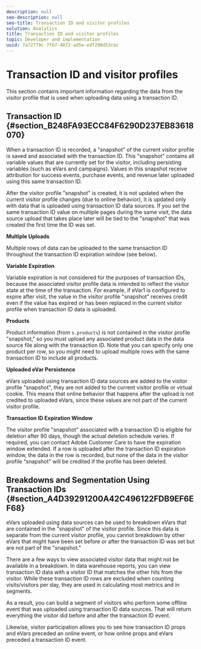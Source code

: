 ```yaml
---
description: null
seo-description: null
seo-title: Transaction ID and visitor profiles
solution: Analytics
title: Transaction ID and visitor profiles
topic: Developer and implementation
uuid: 7a72779c-7f67-4872-ad5e-edf298d53cac
---
```


# Transaction ID and visitor profiles

This section contains important information regarding the data from the visitor profile that is used when uploading data using a transaction ID.

## Transaction ID {#section_B248FA93ECC84F6290D237EB83618070}

When a transaction ID is recorded, a "snapshot" of the current visitor profile is saved and associated with the transaction ID. This "snapshot" contains all variable values that are currently set for the visitor, including persisting variables (such as eVars and campaigns). Values in this snapshot receive attribution for success events, purchase events, and revenue later uploaded using this same transaction ID.

After the visitor profile "snapshot" is created, it is not updated when the current visitor profile changes (due to online behavior), it is updated only with data that is uploaded using transaction ID data sources. If you set the same transaction ID value on multiple pages during the same visit, the data source upload that takes place later will be tied to the "snapshot" that was created the first time the ID was set.

**Multiple Uploads**

Multiple rows of data can be uploaded to the same transaction ID throughout the transaction ID expiration window (see below).

**Variable Expiration**

Variable expiration is not considered for the purposes of transaction IDs, because the associated visitor profile data is intended to reflect the visitor state at the time of the transaction. For example, if eVar1 is configured to expire after visit, the value in the visitor profile "snapshot" receives credit even if the value has expired or has been replaced in the current visitor profile when transaction ID data is uploaded.

**Products**

Product information (from `s.products`) is not contained in the visitor profile "snapshot," so you must upload any associated product data in the data source file along with the transaction ID. Note that you can specify only one product per row, so you might need to upload multiple rows with the same transaction ID to include all products.

**Uploaded eVar Persistence**

eVars uploaded using transaction ID data sources are added to the visitor profile "snapshot", they are not added to the current visitor profile or virtual cookie. This means that online behavior that happens after the upload is not credited to uploaded eVars, since these values are not part of the current visitor profile.

**Transaction ID Expiration Window**

The visitor profile "snapshot" associated with a transaction ID is eligible for deletion after 90 days, though the actual deletion schedule varies. If required, you can contact Adobe Customer Care to have the expiration window extended. If a row is uploaded after the transaction ID expiration window, the data in the row is recorded, but none of the data in the visitor profile "snapshot" will be credited if the profile has been deleted.

## Breakdowns and Segmentation Using Transaction IDs {#section_A4D39291200A42C496122FDB9EF6EF68}

eVars uploaded using data sources can be used to breakdown eVars that are contained in the "snapshot" of the visitor profile. Since this data is separate from the current visitor profile, you cannot breakdown by other eVars that might have been set before or after the transaction ID was set but are not part of the "snapshot."

There are a few ways to view associated visitor data that might not be available in a breakdown. In data warehouse reports, you can view transaction ID data with a visitor ID that matches the other hits from the visitor. While these transaction ID rows are excluded when counting visits/visitors per day, they are used in calculating most metrics and in segments.

As a result, you can build a segment of visitors who perform some offline event that was uploaded using transaction ID data sources. That will return everything the visitor did before and after the transaction ID event.

Likewise, visitor participation allows you to see how transaction ID props and eVars preceded an online event, or how online props and eVars preceded a transaction ID event.
